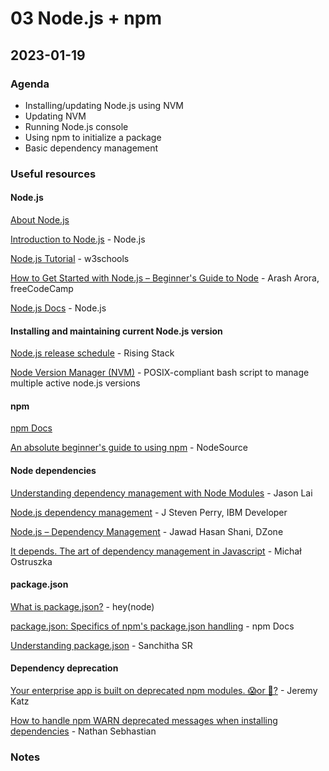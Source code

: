 # 03 Node.js + npm

## 2023-01-19

### Agenda

- Installing/updating Node.js using NVM
- Updating NVM
- Running Node.js console
- Using npm to initialize a package
- Basic dependency management

### Useful resources

#### Node.js

[About Node.js](https://nodejs.org/en/about/)

[Introduction to Node.js](https://nodejs.dev/learn/) - Node.js

[Node.js Tutorial](https://www.w3schools.com/nodejs/) - w3schools

[How to Get Started with Node.js – Beginner's Guide to Node](https://www.freecodecamp.org/news/introduction-to-nodejs/) - Arash Arora, freeCodeCamp

[Node.js Docs](https://nodejs.org/en/docs/) - Node.js

#### Installing and maintaining current Node.js version

[Node.js release schedule](https://blog.risingstack.com/update-node-js-latest-version/#elementor-toc__heading-anchor-2) - Rising Stack

[Node Version Manager (NVM)](https://github.com/nvm-sh/nvm) - POSIX-compliant bash script to manage multiple active node.js versions

#### npm

[npm Docs](https://docs.npmjs.com/)

[An absolute beginner's guide to using npm](https://nodesource.com/blog/an-absolute-beginners-guide-to-using-npm/) - NodeSource

#### Node dependencies

[Understanding dependency management with Node Modules](https://levelup.gitconnected.com/understanding-dependency-management-with-node-modules-1c47bcdee98b) - Jason Lai

[Node.js dependency management](https://developer.ibm.com/tutorials/learn-nodejs-manage-packages-in-your-project/) - J Steven Perry, IBM Developer

[Node.js – Dependency Management](https://dzone.com/articles/nodejs-dependency-management) - Jawad Hasan Shani, DZone

[It depends. The art of dependency management in Javascript](https://blog.softwaremill.com/it-depends-the-art-of-dependency-management-in-javascript-f1f9c3cde3f7) - Michał Ostruszka

#### package.json

[What is package.json?](https://heynode.com/tutorial/what-packagejson/) - hey(node)

[package.json: Specifics of npm's package.json handling](https://docs.npmjs.com/cli/v8/configuring-npm/package-json) - npm Docs

[Understanding package.json](https://javascript.plainenglish.io/understanding-package-json-33c810ea8acb) - Sanchitha SR

#### Dependency deprecation

[Your enterprise app is built on deprecated npm modules. 😱or 💅?](https://blog.tidelift.com/your-enterprise-app-is-built-on-deprecated-npm-modules) - Jeremy Katz

[How to handle npm WARN deprecated messages when installing dependencies](https://sebhastian.com/npm-warn-deprecated/) - Nathan Sebhastian

### Notes

<!--
#### What is a dependency

- Code that relies upon another piece of code to execute
- Usually a package of code that simplifies life

#### Examples of dependency code

##### Npm

```
npm init
```

This creates a new npm project.

```
npm install <dependency>
```

- Adds code package to your project
- Can be referenced at any point at the top of your files
  - ‘Using’ / ‘import’ / ‘#include’ / etc.

###### Express example

```
npm install express
```

Create new file, `<filename>.js` (replace `<filename>` with whatever name you like:

```
touch <filename>.js
```

Put this code in `<filename>.js`

```<filename>.js
const express = require('express')
const app = express()
 
app.get('/', function (req, res) {
    res.send('Hello World')
  })
 
  app.listen(3000)
```

Run it:

```
node <filename>.js
```

#### Dependency injection at runtime

- Copy and pastes code to top of file
- Invisible, unless viewed specifically by user in compiler

#### Dependency libraries

- Package.json file
- Trimming/adding dependencies for use

#### Creating your own dependencies

Create a new file `./modules/math.js`:

```
export function add(x, y) {
    return x + y
}
```
Create another new file `test.js`.

```
import {add} from "./modules/math.js"
 
console.log(add(1,2))
```

> Remember that in Node 16.x.x, you have to tell Node that this is an ESM package by adding `"type": "module"` to `package.json` (or renaming the file with the `.mjs` extension). Don't worry, though: the error messages will tell you precisely what you need to do.

#### The Good

- Don’t need to reinvent the wheel
- Reduces length of your code (kinda)
- Morally good copy-pasting of code

#### The Bad

- Circular dependencies
  - Clutters program with useless code, can propagate code, bad for testing, etc.
- Security issues
  - Coder negligence
  - Not know exactly what tools you are using
- Deprecation of packages
  - Based your entire code around “cool-guy-code” dependency? Sorry kid, its gone. Have fun finding another package that perfectly fits.

#### Take-aways

- Dependencies are just packages of code and functions
- Dependency management is key to flawless code
  - Delete unnecessary dependencies!
- Always install dependencies when pulling from a repo
  - Use `npm install`
  - This links your dependencies as modules in Node
- Always know what you are working with when developing code using dependencies
- Dependencies are omnipresent in coding. You will have dependencies to work with, but you can understand them better.
-->
